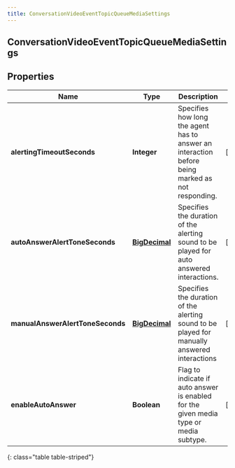 ```yaml
---
title: ConversationVideoEventTopicQueueMediaSettings
---
```

## ConversationVideoEventTopicQueueMediaSettings


## Properties

| Name | Type | Description | Notes |
| ------------ | ------------- | ------------- | ------------- |
| **alertingTimeoutSeconds** | <!----><!---->**Integer**<!----> | Specifies how long the agent has to answer an interaction before being marked as not responding. |  [optional] |
| **autoAnswerAlertToneSeconds** | <!----><!---->[**BigDecimal**](BigDecimal.html)<!----> | Specifies the duration of the alerting sound to be played for auto answered interactions. |  [optional] |
| **manualAnswerAlertToneSeconds** | <!----><!---->[**BigDecimal**](BigDecimal.html)<!----> | Specifies the duration of the alerting sound to be played for manually answered interactions |  [optional] |
| **enableAutoAnswer** | <!----><!---->**Boolean**<!----> | Flag to indicate if auto answer is enabled for the given media type or media subtype. |  [optional] |
{: class="table table-striped"}



